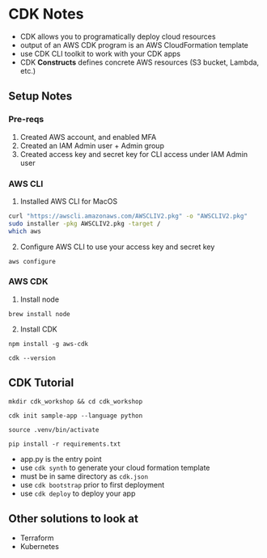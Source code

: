 # CDK Notes

- CDK allows you to programatically deploy cloud resources
- output of an AWS CDK program is an AWS CloudFormation template
- use CDK CLI toolkit to work with your CDK apps
- CDK **Constructs** defines concrete AWS resources (S3 bucket, Lambda, etc.)


## Setup Notes

### Pre-reqs

1. Created AWS account, and enabled MFA
2. Created an IAM Admin user + Admin group
3. Created access key and secret key for CLI access under IAM Admin user

### AWS CLI

1. Installed AWS CLI for MacOS

```bash
curl "https://awscli.amazonaws.com/AWSCLIV2.pkg" -o "AWSCLIV2.pkg"
sudo installer -pkg AWSCLIV2.pkg -target /
which aws
```

2. Configure AWS CLI to use your access key and secret key

```
aws configure
```

### AWS CDK

1. Install node

```
brew install node
```

2. Install CDK

```
npm install -g aws-cdk

cdk --version
```

## CDK Tutorial

```
mkdir cdk_workshop && cd cdk_workshop

cdk init sample-app --language python

source .venv/bin/activate

pip install -r requirements.txt
```

- app.py is the entry point
- use `cdk synth` to generate your cloud formation template
- must be in same directory as `cdk.json`
- use `cdk bootstrap` prior to first deployment
- use `cdk deploy` to deploy your app

## Other solutions to look at
- Terraform
- Kubernetes